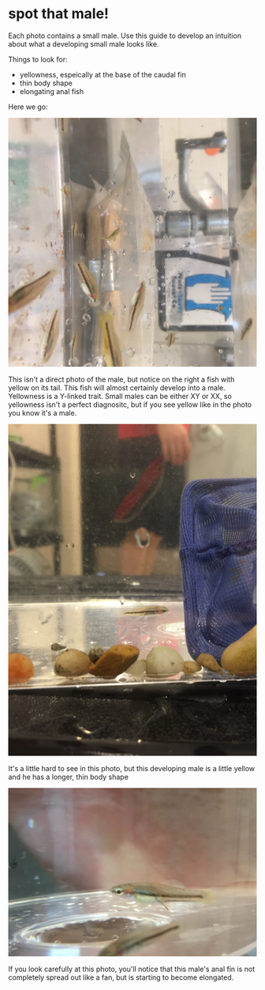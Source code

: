 # spot that male! 

Each photo contains a small male. Use this guide to develop an intuition about what a developing small male looks like.

Things to look for:    
- yellowness, espeically at the base of the caudal fin
- thin body shape
- elongating anal fish 

Here we go:

![photo1](./photo1.jpg "Logo Title Text 1")

This isn't a direct photo of the male, but notice on the right a fish with yellow on its tail. This fish will almost certainly develop into a male. Yellowness is a Y-linked trait. Small males can be either XY or XX, so yellowness isn't a perfect diagnositc, but if you see yellow like in the photo you know it's a male.


![photo2](./photo2.jpg "Logo Title Text 1")

It's a little hard to see in this photo, but this developing male is a little yellow and he has a longer, thin body shape

![photo3](./photo3.png "Logo Title Text 1")

If you look carefully at this photo, you'll notice that this male's anal fin is not completely spread out like a fan, but is starting to become elongated.
